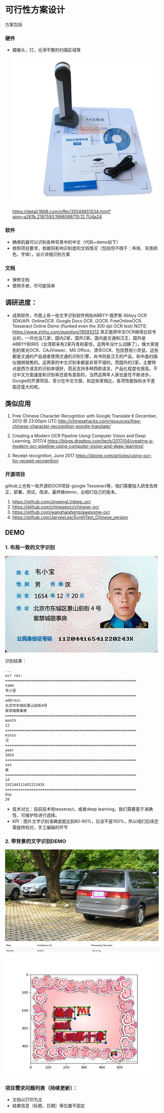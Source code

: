 # 可行性方案设计
方案包括
### 硬件
- 摄像头，灯，光滑平整的扫描区域等

    ![扫描仪](https://github.com/jasonzhang079/ocrScanDocs/blob/master/pics/scanner.jpg)
    
    https://detail.1688.com/offer/35548851534.html?spm=a261b.2187593.1998088710.12.7U4a24

### 软件
- 确保机器可以识别各种背景中的中文（代码+demo如下）
- 依照项目要求，依据将影响识别度的文档情况（包括但不限于：布局、背景颜色、字体），设计详细识别方案

### 文档
- 保修文档
- 使用手册，尽可能简单

## 调研进度：
- 成熟软件，市面上有一些文字识别软件例如ABBYY-俄罗斯
Abbyy OCR SDK/API.
OnlineOCR.
Google Docs OCR.
i2OCR.
FreeOnlineOCR.
Tesseract Online Demo (flunked even the 300 dpi OCR test)
NOTE: https://www.zhihu.com/question/19593313
真正能把中文OCR做得比较专业的，一共也没几家，国内2家，国外2家。国内是文通和汉王，国外是ABBYY和IRIS（台湾原来有2家丹青和蒙恬，这两年没什么动静了）。像大家提到的紫光OCR、CAJViewer、MS Office、清华OCR、包括慧视小灵鼠，这些都是文通的产品或者使用文通的识别引擎，尚书则是汉王的产品，和中晶扫描仪捆绑销售的。这两家的中文识别率都是非常不错的。而国外的2家，主要特点是西方语言的识别率很好，而且支持多种西欧语言，产品化程度也很高，不过中文方面速度和识别率还是有差距的，当然这两年人家也是在不断进步。Google的开源项目，至少在中文方面，和这些家相比，各项性能指标水平差距还蛮大的呢。

## 类似应用
1. Free Chinese Character Recognition with Google Translate 6 December, 2012 @ 23:00pm UTC
http://chinesehacks.com/resources/free-chinese-character-recognition-google-translate/

2. Creating a Modern OCR Pipeline Using Computer Vision and Deep Learning, 2017/4
https://blogs.dropbox.com/tech/2017/04/creating-a-modern-ocr-pipeline-using-computer-vision-and-deep-learning/
	
3. Receipt recognition, June 2017
https://dzone.com/articles/using-ocr-for-receipt-recognition


### 开源项目

github上也有一些开源的OCR项目-google Tesseract等，咱们需要投入研发去修正，部署，测试，改进，最终做demo，出咱们自己的版本。
1. https://github.com/JinpengLI/deep_ocr
2. https://github.com/chineseocr/chinese-ocr
3. https://github.com/wanghaisheng/awesome-ocr
4. https://github.com/JarveeLee/SynthText_Chinese_version

##  DEMO
### 1. 布局一致的文字识别


![身份证](https://github.com/jasonzhang079/ocrScanDocs/blob/master/pics/id_card_img.jpg)

识别结果：

```
...
ocr res:
============================================================
name
韦小宝
============================================================
address
北京市东城区累山前街4号
紫禁城敬事房
============================================================
month
12
============================================================
minzu
汉
============================================================
year
1654
============================================================
sex
男
============================================================
id
1X21441114X221243X
============================================================
day
20

```

- 技术对比：目前技术有tesseract，或者deep learning，我们需要基于准确性，可维护性进行选择。
- KPI：图片文字识别准确度能达到80-90%，应该不是100%，所以咱们后续还需提供校对，手工编辑的环节



### 2. 带背景的文字识别DEMO


![车牌](https://github.com/jasonzhang079/ocrScanDocs/blob/master/pics/plateNumber.png)



![明信片](https://github.com/jasonzhang079/ocrScanDocs/blob/master/pics/chineseWithBackground.png)



### 项目需求问题列表（持续更新）：
- 文档以打印为主 
- 结果信息（标题、日期）等位置不固定
